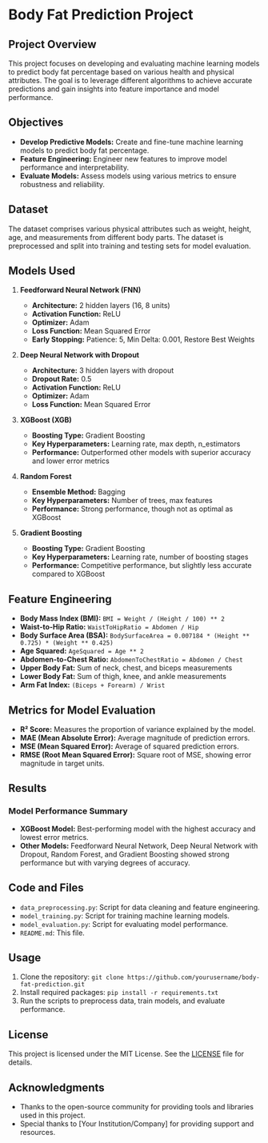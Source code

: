 # Body Fat Prediction Project

## Project Overview

This project focuses on developing and evaluating machine learning models to predict body fat percentage based on various health and physical attributes. The goal is to leverage different algorithms to achieve accurate predictions and gain insights into feature importance and model performance.

## Objectives

- **Develop Predictive Models:** Create and fine-tune machine learning models to predict body fat percentage.
- **Feature Engineering:** Engineer new features to improve model performance and interpretability.
- **Evaluate Models:** Assess models using various metrics to ensure robustness and reliability.

## Dataset

The dataset comprises various physical attributes such as weight, height, age, and measurements from different body parts. The dataset is preprocessed and split into training and testing sets for model evaluation.

## Models Used

1. **Feedforward Neural Network (FNN)**
   - **Architecture:** 2 hidden layers (16, 8 units)
   - **Activation Function:** ReLU
   - **Optimizer:** Adam
   - **Loss Function:** Mean Squared Error
   - **Early Stopping:** Patience: 5, Min Delta: 0.001, Restore Best Weights

2. **Deep Neural Network with Dropout**
   - **Architecture:** 3 hidden layers with dropout
   - **Dropout Rate:** 0.5
   - **Activation Function:** ReLU
   - **Optimizer:** Adam
   - **Loss Function:** Mean Squared Error

3. **XGBoost (XGB)**
   - **Boosting Type:** Gradient Boosting
   - **Key Hyperparameters:** Learning rate, max depth, n_estimators
   - **Performance:** Outperformed other models with superior accuracy and lower error metrics

4. **Random Forest**
   - **Ensemble Method:** Bagging
   - **Key Hyperparameters:** Number of trees, max features
   - **Performance:** Strong performance, though not as optimal as XGBoost

5. **Gradient Boosting**
   - **Boosting Type:** Gradient Boosting
   - **Key Hyperparameters:** Learning rate, number of boosting stages
   - **Performance:** Competitive performance, but slightly less accurate compared to XGBoost

## Feature Engineering

- **Body Mass Index (BMI):** `BMI = Weight / (Height / 100) ** 2`
- **Waist-to-Hip Ratio:** `WaistToHipRatio = Abdomen / Hip`
- **Body Surface Area (BSA):** `BodySurfaceArea = 0.007184 * (Height ** 0.725) * (Weight ** 0.425)`
- **Age Squared:** `AgeSquared = Age ** 2`
- **Abdomen-to-Chest Ratio:** `AbdomenToChestRatio = Abdomen / Chest`
- **Upper Body Fat:** Sum of neck, chest, and biceps measurements
- **Lower Body Fat:** Sum of thigh, knee, and ankle measurements
- **Arm Fat Index:** `(Biceps + Forearm) / Wrist`

## Metrics for Model Evaluation

- **R² Score:** Measures the proportion of variance explained by the model.
- **MAE (Mean Absolute Error):** Average magnitude of prediction errors.
- **MSE (Mean Squared Error):** Average of squared prediction errors.
- **RMSE (Root Mean Squared Error):** Square root of MSE, showing error magnitude in target units.

## Results

### Model Performance Summary

- **XGBoost Model:** Best-performing model with the highest accuracy and lowest error metrics.
- **Other Models:** Feedforward Neural Network, Deep Neural Network with Dropout, Random Forest, and Gradient Boosting showed strong performance but with varying degrees of accuracy.

## Code and Files

- `data_preprocessing.py`: Script for data cleaning and feature engineering.
- `model_training.py`: Script for training machine learning models.
- `model_evaluation.py`: Script for evaluating model performance.
- `README.md`: This file.

## Usage

1. Clone the repository: `git clone https://github.com/yourusername/body-fat-prediction.git`
2. Install required packages: `pip install -r requirements.txt`
3. Run the scripts to preprocess data, train models, and evaluate performance.

## License

This project is licensed under the MIT License. See the [LICENSE](LICENSE) file for details.

## Acknowledgments

- Thanks to the open-source community for providing tools and libraries used in this project.
- Special thanks to [Your Institution/Company] for providing support and resources.

